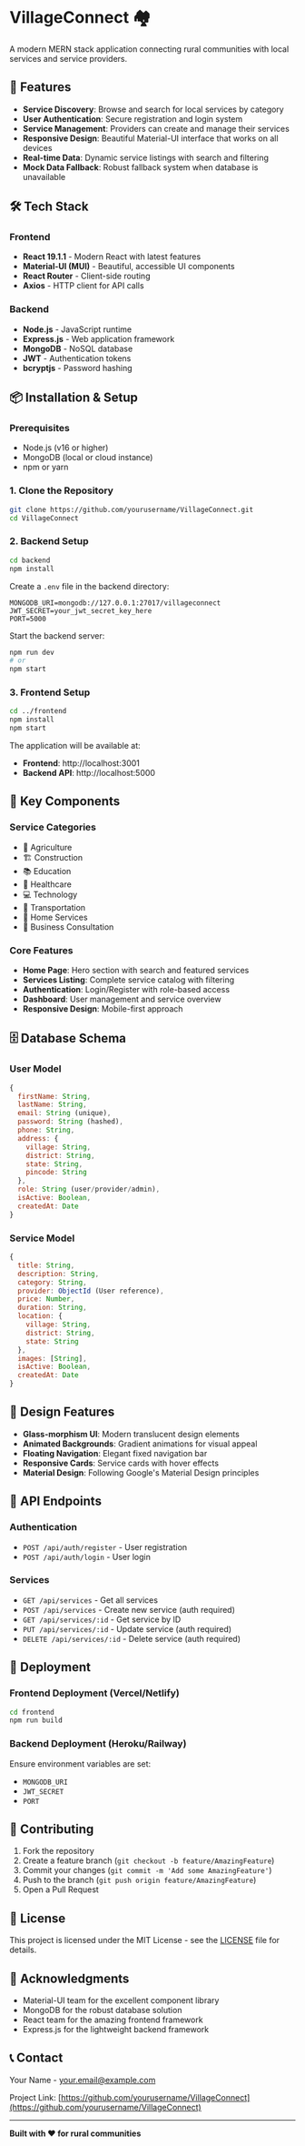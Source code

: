 # VillageConnect 🏘️

A modern MERN stack application connecting rural communities with local services and service providers.

## 🚀 Features

- **Service Discovery**: Browse and search for local services by category
- **User Authentication**: Secure registration and login system
- **Service Management**: Providers can create and manage their services
- **Responsive Design**: Beautiful Material-UI interface that works on all devices
- **Real-time Data**: Dynamic service listings with search and filtering
- **Mock Data Fallback**: Robust fallback system when database is unavailable

## 🛠️ Tech Stack

### Frontend
- **React 19.1.1** - Modern React with latest features
- **Material-UI (MUI)** - Beautiful, accessible UI components
- **React Router** - Client-side routing
- **Axios** - HTTP client for API calls

### Backend
- **Node.js** - JavaScript runtime
- **Express.js** - Web application framework
- **MongoDB** - NoSQL database
- **JWT** - Authentication tokens
- **bcryptjs** - Password hashing

## 📦 Installation & Setup

### Prerequisites
- Node.js (v16 or higher)
- MongoDB (local or cloud instance)
- npm or yarn

### 1. Clone the Repository
```bash
git clone https://github.com/yourusername/VillageConnect.git
cd VillageConnect
```

### 2. Backend Setup
```bash
cd backend
npm install
```

Create a `.env` file in the backend directory:
```env
MONGODB_URI=mongodb://127.0.0.1:27017/villageconnect
JWT_SECRET=your_jwt_secret_key_here
PORT=5000
```

Start the backend server:
```bash
npm run dev
# or
npm start
```

### 3. Frontend Setup
```bash
cd ../frontend
npm install
npm start
```

The application will be available at:
- **Frontend**: http://localhost:3001
- **Backend API**: http://localhost:5000

## 🌟 Key Components

### Service Categories
- 🌾 Agriculture
- 🏗️ Construction  
- 📚 Education
- 🏥 Healthcare
- 💻 Technology
- 🚗 Transportation
- 🏡 Home Services
- 💼 Business Consultation

### Core Features
- **Home Page**: Hero section with search and featured services
- **Services Listing**: Complete service catalog with filtering
- **Authentication**: Login/Register with role-based access
- **Dashboard**: User management and service overview
- **Responsive Design**: Mobile-first approach

## 🗄️ Database Schema

### User Model
```javascript
{
  firstName: String,
  lastName: String,
  email: String (unique),
  password: String (hashed),
  phone: String,
  address: {
    village: String,
    district: String,
    state: String,
    pincode: String
  },
  role: String (user/provider/admin),
  isActive: Boolean,
  createdAt: Date
}
```

### Service Model
```javascript
{
  title: String,
  description: String,
  category: String,
  provider: ObjectId (User reference),
  price: Number,
  duration: String,
  location: {
    village: String,
    district: String,
    state: String
  },
  images: [String],
  isActive: Boolean,
  createdAt: Date
}
```

## 🎨 Design Features

- **Glass-morphism UI**: Modern translucent design elements
- **Animated Backgrounds**: Gradient animations for visual appeal
- **Floating Navigation**: Elegant fixed navigation bar
- **Responsive Cards**: Service cards with hover effects
- **Material Design**: Following Google's Material Design principles

## 🔧 API Endpoints

### Authentication
- `POST /api/auth/register` - User registration
- `POST /api/auth/login` - User login

### Services
- `GET /api/services` - Get all services
- `POST /api/services` - Create new service (auth required)
- `GET /api/services/:id` - Get service by ID
- `PUT /api/services/:id` - Update service (auth required)
- `DELETE /api/services/:id` - Delete service (auth required)

## 🚀 Deployment

### Frontend Deployment (Vercel/Netlify)
```bash
cd frontend
npm run build
```

### Backend Deployment (Heroku/Railway)
Ensure environment variables are set:
- `MONGODB_URI`
- `JWT_SECRET`
- `PORT`

## 🤝 Contributing

1. Fork the repository
2. Create a feature branch (`git checkout -b feature/AmazingFeature`)
3. Commit your changes (`git commit -m 'Add some AmazingFeature'`)
4. Push to the branch (`git push origin feature/AmazingFeature`)
5. Open a Pull Request

## 📝 License

This project is licensed under the MIT License - see the [LICENSE](LICENSE) file for details.

## 🙏 Acknowledgments

- Material-UI team for the excellent component library
- MongoDB for the robust database solution
- React team for the amazing frontend framework
- Express.js for the lightweight backend framework

## 📞 Contact

Your Name - [your.email@example.com](mailto:your.email@example.com)

Project Link: [https://github.com/yourusername/VillageConnect](https://github.com/yourusername/VillageConnect)

---

**Built with ❤️ for rural communities**
